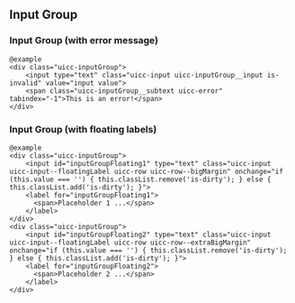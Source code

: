 ## Input Group

### Input Group (with error message)
  
    @example
    <div class="uicc-inputGroup">
        <input type="text" class="uicc-input uicc-inputGroup__input is-invalid" value="input value">
        <span class="uicc-inputGroup__subtext uicc-error" tabindex="-1">This is an error!</span>
    </div>

### Input Group (with floating labels)
  
    @example
    <div class="uicc-inputGroup">
        <input id="inputGroupFloating1" type="text" class="uicc-input uicc-input--floatingLabel uicc-row uicc-row--bigMargin" onchange="if (this.value === '') { this.classList.remove('is-dirty'); } else { this.classList.add('is-dirty'); }">
        <label for="inputGroupFloating1">
          <span>Placeholder 1 ...</span>
        </label>
    </div>
    <div class="uicc-inputGroup">
        <input id="inputGroupFloating2" type="text" class="uicc-input uicc-input--floatingLabel uicc-row uicc-row--extraBigMargin" onchange="if (this.value === '') { this.classList.remove('is-dirty'); } else { this.classList.add('is-dirty'); }">
        <label for="inputGroupFloating2">
          <span>Placeholder 2 ...</span>
        </label>
    </div>
